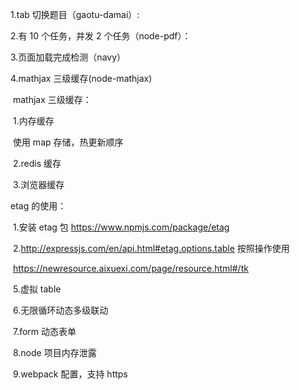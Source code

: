 1.tab 切换题目（gaotu-damai）:

2.有 10 个任务，并发 2 个任务（node-pdf）：

3.页面加载完成检测（navy）

4.mathjax 三级缓存(node-mathjax)

​ mathjax 三级缓存：

​ 1.内存缓存

​ 使用 map 存储，热更新顺序

​ 2.redis 缓存

​ 3.浏览器缓存

etag 的使用：

​ 1.安装 etag 包 <https://www.npmjs.com/package/etag>

​ 2.<http://expressjs.com/en/api.html#etag.options.table> 按照操作使用

​ <https://newresource.aixuexi.com/page/resource.html#/tk>

​ 5.虚拟 table

​ 6.无限循环动态多级联动

​ 7.form 动态表单

​ 8.node 项目内存泄露

​ 9.webpack 配置，支持 https
